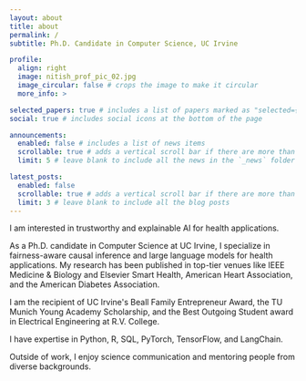 ```yaml
---
layout: about
title: about
permalink: /
subtitle: Ph.D. Candidate in Computer Science, UC Irvine

profile:
  align: right
  image: nitish_prof_pic_02.jpg
  image_circular: false # crops the image to make it circular
  more_info: >

selected_papers: true # includes a list of papers marked as "selected={true}"
social: true # includes social icons at the bottom of the page

announcements:
  enabled: false # includes a list of news items
  scrollable: true # adds a vertical scroll bar if there are more than 3 news items
  limit: 5 # leave blank to include all the news in the `_news` folder

latest_posts:
  enabled: false
  scrollable: true # adds a vertical scroll bar if there are more than 3 new posts items
  limit: 3 # leave blank to include all the blog posts
---
```


I am interested in trustworthy and explainable AI for health applications.

As a Ph.D. candidate in Computer Science at UC Irvine, I specialize in fairness-aware causal inference and large language models for health applications. My research has been published in top-tier venues like IEEE Medicine & Biology and Elsevier Smart Health, American Heart Association, and the American Diabetes Association.

I am the recipient of UC Irvine's Beall Family Entrepreneur Award, the TU Munich Young Academy Scholarship, and the Best Outgoing Student award in Electrical Engineering at R.V. College.

I have expertise in Python, R, SQL, PyTorch, TensorFlow, and LangChain.

Outside of work, I enjoy science communication and mentoring people from diverse backgrounds.
